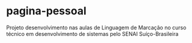 # pagina-pessoal
Projeto desenvolvimento nas aulas de Linguagem de Marcação no curso técnico em desenvolvimento de sistemas pelo SENAI Suíço-Brasileira
